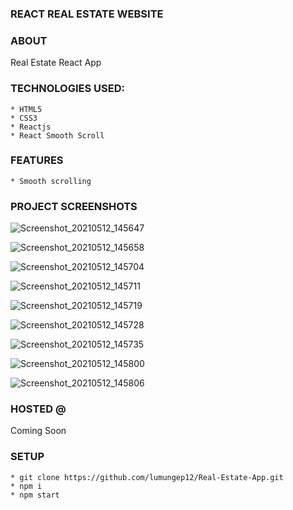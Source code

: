 ### REACT REAL ESTATE WEBSITE

### ABOUT
Real Estate React App

### TECHNOLOGIES USED:
    * HTML5
    * CSS3
    * Reactjs 
    * React Smooth Scroll

### FEATURES
    * Smooth scrolling

### PROJECT SCREENSHOTS


![Screenshot_20210512_145647](https://user-images.githubusercontent.com/58906058/117970953-d2134f80-b318-11eb-89aa-132ff35cfe47.png)


![Screenshot_20210512_145658](https://user-images.githubusercontent.com/58906058/117971048-ece5c400-b318-11eb-856a-afb169683b2c.png)


![Screenshot_20210512_145704](https://user-images.githubusercontent.com/58906058/117971057-ef481e00-b318-11eb-8110-f55dd38c340e.png)


![Screenshot_20210512_145711](https://user-images.githubusercontent.com/58906058/117971065-f0794b00-b318-11eb-96a7-c682f7a04f05.png)


![Screenshot_20210512_145719](https://user-images.githubusercontent.com/58906058/117971069-f2430e80-b318-11eb-837a-08aff8839627.png)


![Screenshot_20210512_145728](https://user-images.githubusercontent.com/58906058/117971076-f4a56880-b318-11eb-82b8-674d25170e52.png)


![Screenshot_20210512_145735](https://user-images.githubusercontent.com/58906058/117971082-f5d69580-b318-11eb-9f5d-ec50b6d5480a.png)


![Screenshot_20210512_145800](https://user-images.githubusercontent.com/58906058/117971090-f7a05900-b318-11eb-89b4-2afbd6ecaa21.png)


![Screenshot_20210512_145806](https://user-images.githubusercontent.com/58906058/117971096-f96a1c80-b318-11eb-8692-b454dc73da22.png)
 


### HOSTED @

Coming Soon

### SETUP
    * git clone https://github.com/lumungep12/Real-Estate-App.git
    * npm i 
    * npm start



